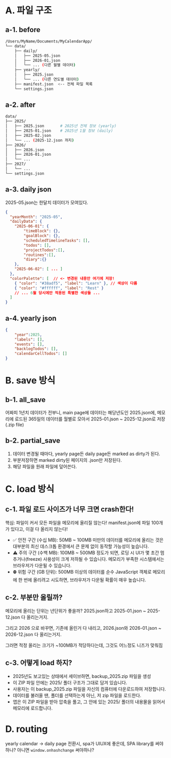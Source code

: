# A. 파일 구조 
## a-1. before
```bash
/Users/MyName/Documents/MyCalendarApp/
└── data/
    ├── daily/
    │   ├── 2025-05.json
    │   ├── 2026-01.json
    │   └── ... (다른 월별 데이터)
    ├── yearly/
    │   ├── 2025.json
    │   └── ... (다른 연도별 데이터)
    ├── manifest.json  <-- 전체 파일 목록
    └── settings.json
```

## a-2. after 
```bash
data/
├── 2025/
│   ├── 2025.json       # 2025년 전체 정보 (yearly)
│   ├── 2025-01.json    # 2025년 1월 정보 (daily)
│   ├── 2025-02.json
│   └── ... (2025-12.json 까지)
├── 2026/
│   ├── 2026.json
│   ├── 2026-01.json
│   └── ...
├── 2027/
│   └── ...
└── settings.json       
```

## a-3. daily json 
2025-05.json는 한달치 데이터가 모여있다. 
```json 
{
  "yearMonth": "2025-05",
  "dailyData": {
    "2025-06-01": {
        "timeBlock": {},
        "goalBlock": {},
        "scheduledTimelineTasks": [],
        "todos": [],
        "projectTodos":[],
        "routines":[],
        "diary":{}
    },
    "2025-06-02": [ ... ]
  },
  "colorPalette": [  // <- 변경된 내용만 여기에 저장!
    { "color": "#38adf5", "label": "Learn" }, // 색상이 다름
    { "color": "#ffffff", "label": "Rest" }
    // ... 6월 당시에만 적용된 특별한 색상들 ...
  ]
}
```

## a-4. yearly json 
```json 
{
    "year":2025,
    "labels": [],
    "events": [],
    "backlogTodos": [],
    "calendarCellTodos": []
}
```



# B. save 방식 

## b-1. all_save 
어짜피 1년치 데이터가 전부니,
main page에 데이터는 해당년도인 2025.json에, 메모리에 로드된 365일의 데이터를 월별로 모아서 2025-01.json ~ 2025-12.json로 저장(.zip file)


## b-2. partial_save
1. 데이터 변경될 때마다, yearly page든 daily page든 marked as dirty가 된다.
2. 부분저장하면 marked dirty된 페이지의 .json만 저장된다.
3. 해당 파일을 원래 파일에 덮어쓴다.


# C. load 방식 
## c-1. 파일 로드 사이즈가 너무 크면 crash한다!
핵심: 파일이 커서 모든 파일을 메모리에 올리질 않는다!
manifest.json에 파일 100개가 있다고, 이걸 다 올리지 않는다!

- ✅ 안전 구간 (수십 MB): 50MB ~ 100MB 미만의 데이터를 메모리에 올리는 것은 대부분의 최신 데스크톱 환경에서 큰 문제 없이 동작할 가능성이 높습니다.
- ⚠️ 주의 구간 (수백 MB): 100MB ~ 500MB 정도가 되면, 로딩 시 UI가 몇 초간 멈추거나(freeze) 사용성이 크게 저하될 수 있습니다. 메모리가 부족한 시스템에서는 브라우저가 다운될 수 있습니다.
- ⛔️ 위험 구간 (GB 단위): 500MB 이상의 데이터를 순수 JavaScript 객체로 메모리에 한 번에 올리려고 시도하면, 브라우저가 다운될 확률이 매우 높습니다.


## c-2. 부분만 올릴까?
메모리에 올리는 단위는 년단위가 좋을까? 2025.json하고 2025-01.json ~ 2025-12.json 다 올리는거지.

그리고 2026 으로 바꾸면, 기존에 올린거 다 내리고, 2026.json와 2026-01.json ~ 2026-12.json 다 올리는거지.

그러면 적정 올리는 크기가 ~100MB가 적당하다는데, 그것도 어느정도 니즈가 맞춰짐 


## c-3. 어떻게 load 하지?
- 2025년도 보고있는 상태에서 세이브하면, backup_2025.zip 파일을 생성 
- 이 ZIP 파일 안에는 2025/ 폴더 구조가 그대로 담겨 있습니다. 
- 사용자는 이 backup_2025.zip 파일을 자신의 컴퓨터에 다운로드하여 저장합니다.
- 데이터를 불러올 땐, 폴더를 선택하는게 아닌, 저 zip 파일을 로드한다. 
- 앱은 이 ZIP 파일을 받아 압축을 풀고, 그 안에 있는 2025/ 폴더의 내용물을 읽어서 메모리에 로드합니다.



# D. routing 
yearly calendar -> daily page 전환시, spa가 UIUX에 좋은데,
SPA library를 써야 하나? 
아니면 `window.onhashchange` 써야하나?



